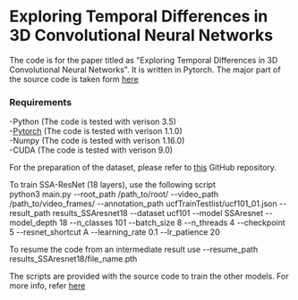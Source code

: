# Exploring Temporal Differences in 3D Convolutional Neural Networks

The code is for the paper titled as "Exploring Temporal Differences in 3D Convolutional Neural Networks". It is written in Pytorch. The major part of the source code is taken form [here](https://github.com/kenshohara/3D-ResNets-PyTorch)<br />

### Requirements
-Python (The code is tested with verison 3.5)<br />
-[Pytorch](https://pytorch.org/) (The code is tested with verison 1.1.0)<br />
-Numpy (The code is tested with verison 1.16.0)<br />
-CUDA (The code is tested with verison 9.0)<br />

For the preparation of the dataset, please refer to [this](https://github.com/kenshohara/3D-ResNets-PyTorch) GitHub repository.

To train SSA-ResNet (18 layers), use the following script<br />
python3 main.py --root_path /path_to/root/ --video_path /path_to/video_frames/ --annotation_path ucfTrainTestlist/ucf101_01.json --result_path results_SSAresnet18 --dataset ucf101 --model SSAresnet --model_depth 18 --n_classes 101 --batch_size 8 --n_threads 4 --checkpoint 5 --resnet_shortcut A --learning_rate 0.1  --lr_patience 20 <br />

To resume the code from an intermediate result use --resume_path results_SSAresnet18/file_name.pth<br />

The scripts are provided with the source code to train the other models. For more info, refer [here](https://github.com/kenshohara/3D-ResNets-PyTorch)
